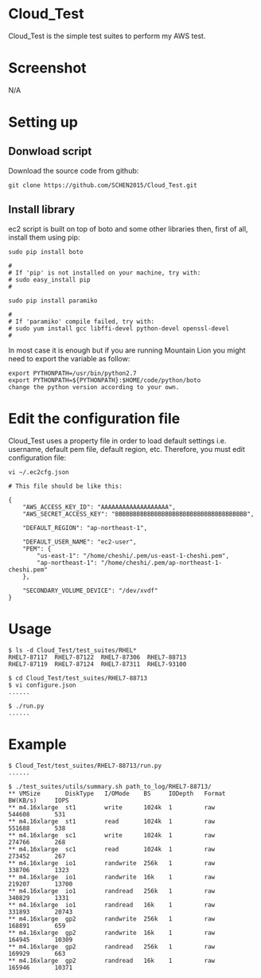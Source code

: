 # Cloud_Test

Cloud_Test is the simple test suites to perform my AWS test.

# Screenshot

N/A

# Setting up

## Donwload script

Download the source code from github:

```
git clone https://github.com/SCHEN2015/Cloud_Test.git
```

## Install library

ec2 script is built on top of boto and some other libraries then, first of all, install them using pip:

```
sudo pip install boto

#
# If 'pip' is not installed on your machine, try with:
# sudo easy_install pip
#

sudo pip install paramiko

#
# If 'paramiko' compile failed, try with:
# sudo yum install gcc libffi-devel python-devel openssl-devel
#

```

In most case it is enough but if you are running Mountain Lion you might need to export the variable as follow:

```
export PYTHONPATH=/usr/bin/python2.7
export PYTHONPATH=${PYTHONPATH}:$HOME/code/python/boto
change the python version according to your own.
```

# Edit the configuration file

Cloud_Test uses a property file in order to load default settings i.e. username, default pem file, default region, etc. Therefore, you must edit configuration file:

```
vi ~/.ec2cfg.json

# This file should be like this:

{
    "AWS_ACCESS_KEY_ID": "AAAAAAAAAAAAAAAAAAA",
    "AWS_SECRET_ACCESS_KEY": "BBBBBBBBBBBBBBBBBBBBBBBBBBBBBBBBBBBBB",

    "DEFAULT_REGION": "ap-northeast-1",

    "DEFAULT_USER_NAME": "ec2-user",
    "PEM": {
        "us-east-1": "/home/cheshi/.pem/us-east-1-cheshi.pem",
        "ap-northeast-1": "/home/cheshi/.pem/ap-northeast-1-cheshi.pem"
    },

    "SECONDARY_VOLUME_DEVICE": "/dev/xvdf"
}
```

# Usage

```
$ ls -d Cloud_Test/test_suites/RHEL*
RHEL7-87117  RHEL7-87122  RHEL7-87306  RHEL7-88713
RHEL7-87119  RHEL7-87124  RHEL7-87311  RHEL7-93100

$ cd Cloud_Test/test_suites/RHEL7-88713
$ vi configure.json
......

$ ./run.py
......
```

# Example

```
$ Cloud_Test/test_suites/RHEL7-88713/run.py
......

$ ./test_suites/utils/summary.sh path_to_log/RHEL7-88713/
** VMSize       DiskType   I/OMode    BS     IODepth   Format    BW(KB/s)     IOPS    
** m4.16xlarge  st1        write      1024k  1         raw       544608       531     
** m4.16xlarge  st1        read       1024k  1         raw       551688       538     
** m4.16xlarge  sc1        write      1024k  1         raw       274766       268     
** m4.16xlarge  sc1        read       1024k  1         raw       273452       267     
** m4.16xlarge  io1        randwrite  256k   1         raw       338706       1323    
** m4.16xlarge  io1        randwrite  16k    1         raw       219207       13700   
** m4.16xlarge  io1        randread   256k   1         raw       340829       1331    
** m4.16xlarge  io1        randread   16k    1         raw       331893       20743   
** m4.16xlarge  gp2        randwrite  256k   1         raw       168891       659     
** m4.16xlarge  gp2        randwrite  16k    1         raw       164945       10309   
** m4.16xlarge  gp2        randread   256k   1         raw       169929       663     
** m4.16xlarge  gp2        randread   16k    1         raw       165946       10371   

